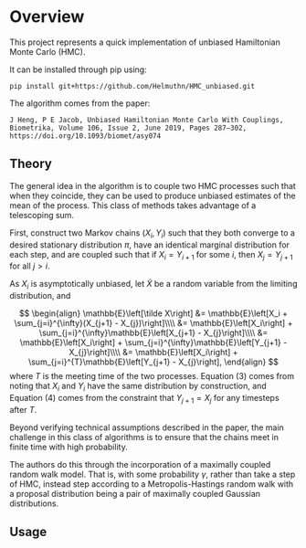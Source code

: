 # Overview

This project represents a quick implementation of unbiased 
Hamiltonian Monte Carlo (HMC).

It can be installed through pip using:

    pip install git+https://github.com/Helmuthn/HMC_unbiased.git

The algorithm comes from the paper:

    J Heng, P E Jacob, Unbiased Hamiltonian Monte Carlo With Couplings, 
    Biometrika, Volume 106, Issue 2, June 2019, Pages 287–302, 
    https://doi.org/10.1093/biomet/asy074


## Theory

The general idea in the algorithm is to couple two HMC processes such that when they coincide, they can be used to produce unbiased estimates of the mean of the process.
This class of methods takes advantage of a telescoping sum.

First, construct two Markov chains $(X_i, Y_i)$ such that they both converge to a desired stationary distribution $\pi$, have an identical marginal distribution for each step, and are coupled such that if $X_i = Y_{i+1}$ for some $i$, then $X_j = Y_{j+1}$ for all $j > i$.

As $X_i$ is asymptotically unbiased, let $\tilde X$ be a random variable from the limiting distribution, and

$$
\begin{align}
\mathbb{E}\left[\tilde X\right] &= \mathbb{E}\left[X_i + \sum_{j=i}^{\infty}(X_{j+1} - X_{j})\right]\\\\
&= \mathbb{E}\left[X_i\right] + \sum_{j=i}^{\infty}\mathbb{E}\left[X_{j+1} - X_{j}\right]\\\\
&= \mathbb{E}\left[X_i\right] + \sum_{j=i}^{\infty}\mathbb{E}\left[Y_{j+1} - X_{j}\right]\\\\
&= \mathbb{E}\left[X_i\right] + \sum_{j=i}^{T}\mathbb{E}\left[Y_{j+1} - X_{j}\right],
\end{align}
$$
where $T$ is the meeting time of the two processes.
Equation (3) comes from noting that $X_i$ and $Y_i$ have the same distribution by construction, and Equation (4) comes from the constraint that $Y_{j+1} = X_j$ for any timesteps after $T$.

Beyond verifying technical assumptions described in the paper, the main challenge in this class of algorithms is to ensure that the chains meet in finite time with high probability.

The authors do this through the incorporation of a maximally coupled random walk model.
That is, with some probability $\gamma$, rather than take a step of HMC, instead step according to a Metropolis-Hastings random walk with a proposal distribution being a pair of maximally coupled Gaussian distributions.


## Usage
